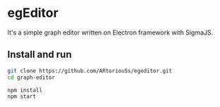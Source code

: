 # egEditor

It's a simple graph editor written on Electron framework with SigmaJS.

## Install and run

```bash
git clone https://github.com/ARtoriouSs/egeditor.git
cd graph-editor
```
```bash
npm install
npm start
```
